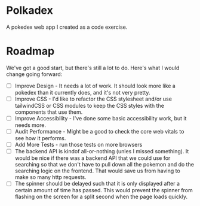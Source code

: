 # Polkadex

A pokedex web app I created as a code exercise.

# Roadmap

We've got a good start, but there's still a lot to do. Here's what I would
change going forward:

- [ ] Improve Design - It needs a lot of work. It should look more like a
      pokedex than it currently does, and it's not very pretty.
- [ ] Improve CSS - I'd like to refactor the CSS stylesheet and/or use
      tailwindCSS or CSS modules to keep the CSS styles with the components that
      use them.
- [ ] Improve Accessibility - I've done some basic accessibility work, but it
      needs more.
- [ ] Audit Performance - Might be a good to check the core web vitals to see
      how it performs.
- [ ] Add More Tests - run those tests on more browsers
- [ ] The backend API is kindof all-or-nothing (unles I missed something). It
      would be nice if there was a backend API that we could use for searching
      so that we don't have to pull down all the pokemon and do the searching
      logic on the frontend. That would save us from having to make so many http
      requests.
- [ ] The spinner should be delayed such that it is only displayed after a
      certain amount of time has passed. This would prevent the spinner from
      flashing on the screen for a split second when the page loads quickly.
